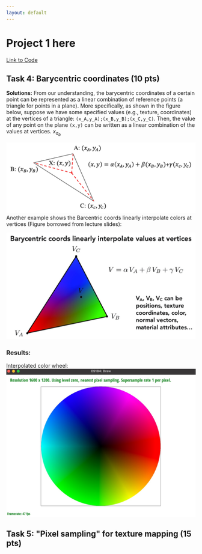 ```yaml
---
layout: default
---
```


# Project 1 here


[Link to Code](https://github.com/cal-cs184-student/p1-rasterizer-sp22-mr_graphics)

## Task 4: Barycentric coordinates (10 pts)
**Solutions:** From our understanding, the barycentric coordinates of a certain point can be represented as a linear combination of reference points (a triangle for points in a plane).
More specifically, as shown in the figure below, suppose we have some specified values (e.g., texture, coordinates) at the vertices of a triangle: `(x_A,y_A);(x_B,y_B);(x_C,y_C)`. Then, the value of any point on the plane `(x,y)` can be written as a linear combination of the values at vertices. $x_a_b$

![Figure_4_1](Figures/Figure4_1.jpg)
Another example shows the Barcentric coords linearly interpolate colors at vertices (Figure borrowed from lecture slides):

![Figure_4_2](Figures/Figure4_2.jpg)

### Results:
Interpolated color wheel:
![Figure_4_3](Figures/Figure4_3.jpg)

## Task 5: "Pixel sampling" for texture mapping (15 pts)


